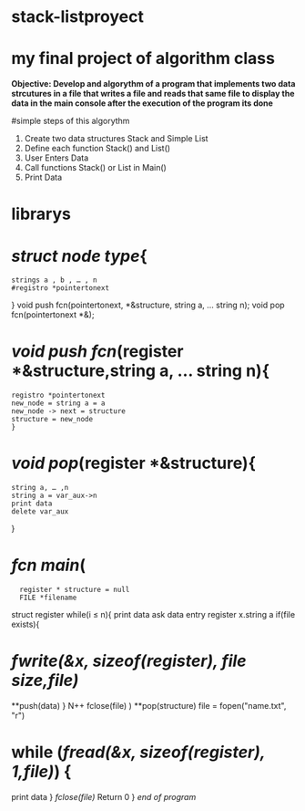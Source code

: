# stack-listproyect
# my final project of  algorithm class
**Objective: Develop and algorythm of a program that implements two data strcutures in a file that writes a file and reads that same file to display the data in the main console after the execution of the program its done**

#simple steps of this algorythm
1. Create two data structures Stack and  Simple List
2. Define each function Stack() and List()
3. User Enters Data
4. Call functions Stack() or List in Main()
5. Print Data


# librarys

# *struct node type*{
    strings a , b , … , n
    #registro *pointertonext
}
void push fcn(pointertonext, *&structure, string a, … string n);
void pop fcn(pointertonext *&);

# *void push fcn*(register *&structure,string a, … string n){
    registro *pointertonext
    new_node = string a = a
    new_node -> next = structure
    structure = new_node
    }
# *void pop*(register *&structure){
    string a, … ,n
    string a = var_aux->n
    print data
    delete var_aux
}
# *fcn main*(
      register * structure = null 
      FILE *filename
  struct register
    while(i ≤ n){
      print data ask
      data entry register x.string a 
    if(file exists){
# *fwrite(&x, sizeof(register), file size,file)*
  **push(data)
    }
N++
fclose(file)
)
**pop(structure)
file = fopen("name.txt", "r")
# while (*fread(&x, sizeof(register), 1,file)*) {
print data
    }
*fclose(file)*
Return 0
}
*end of program*
